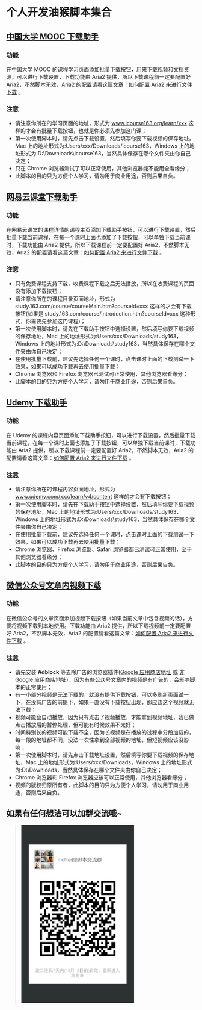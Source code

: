 # 个人开发油猴脚本集合
## [中国大学 MOOC 下载助手](https://greasyfork.org/zh-CN/scripts/372684)
### 功能
在中国大学 MOOC 的课程学习页面添加批量下载按钮，用来下载视频和文档资源，可以进行下载设置，下载功能由 Aria2 提供，所以下载课程前一定要配置好 Aria2，不然脚本无效，Aria2 的配置请看这篇文章：[如何配置 Aria2 来进行文件下载](https://mofiter.com/2018/08/19/%E5%A6%82%E4%BD%95%E9%85%8D%E7%BD%AE-Aria2-%E6%9D%A5%E8%BF%9B%E8%A1%8C%E6%96%87%E4%BB%B6%E4%B8%8B%E8%BD%BD/) 。
### 注意
- 请注意你所在的学习页面的地址，形式为 www.icourse163.org/learn/xxx  这样的才会有批量下载按钮，也就是你必须先参加这门课；
- 第一次使用脚本时，请先点击下载设置，然后填写你要下载视频的保存地址，Mac 上的地址形式为:Users/xxx/Downloads/icourse163，Windows 上的地址形式为:D:\Downloads\icourse163，当然具体保存在哪个文件夹由你自己决定；
- 只在 Chrome 浏览器测试了可以正常使用，其他浏览器能不能用全看缘分；
- 此脚本的目的只为方便个人学习，请勿用于商业用途，否则后果自负。
## [网易云课堂下载助手](https://greasyfork.org/zh-CN/scripts/371551)
### 功能
在网易云课堂的课程详情的课程主页添加下载助手按钮，可以进行下载设置，然后批量下载当前课程，在每一个课时上面也添加了下载按钮，可以单独下载当前课时，下载功能由 Aria2 提供，所以下载课程前一定要配置好 Aria2，不然脚本无效，Aria2 的配置请看这篇文章：[如何配置 Aria2 来进行文件下载](https://mofiter.com/2018/08/19/%E5%A6%82%E4%BD%95%E9%85%8D%E7%BD%AE-Aria2-%E6%9D%A5%E8%BF%9B%E8%A1%8C%E6%96%87%E4%BB%B6%E4%B8%8B%E8%BD%BD/) 。
### 注意
- 只有免费课程支持下载，收费课程下载之后无法播放，所以在收费课程的页面没有添加下载按钮；
- 请注意你所在的课程目录页面地址，形式为 study.163.com/course/courseMain.htm?courseId=xxx 这样的才会有下载按钮(如果是 study.163.com/course/introduction.htm?courseId=xxx 这种形式，你需要先参加这门课程)；
- 第一次使用脚本时，请先在下载助手按钮中选择设置，然后填写你要下载视频的保存地址，Mac 上的地址形式为:Users/xxx/Downloads/study163，Windows 上的地址形式为:D:\Downloads\study163，当然具体保存在哪个文件夹由你自己决定；
-  在使用批量下载前，建议先选择任何一个课时，点击课时上面的下载测试一下效果，如果可以成功下载再去使用批量下载；
- Chrome 浏览器和 Firefox 浏览器已测试可正常使用，其他浏览器看缘分；
- 此脚本的目的只为方便个人学习，请勿用于商业用途，否则后果自负。 
## [Udemy 下载助手](https://greasyfork.org/zh-CN/scripts/371552)
### 功能
在 Udemy 的课程内容页面添加下载助手按钮，可以进行下载设置，然后批量下载当前课程，在每一个课时上面也添加了下载按钮，可以单独下载当前课时，下载功能由 Aria2 提供，所以下载课程前一定要配置好 Aria2，不然脚本无效，Aria2 的配置请看这篇文章：[如何配置 Aria2 来进行文件下载](https://mofiter.com/2018/08/19/%E5%A6%82%E4%BD%95%E9%85%8D%E7%BD%AE-Aria2-%E6%9D%A5%E8%BF%9B%E8%A1%8C%E6%96%87%E4%BB%B6%E4%B8%8B%E8%BD%BD/) 。
### 注意
- 请注意你所在的课程内容页面地址，形式为 www.udemy.com/xxx/learn/v4/content 这样的才会有下载按钮；
- 第一次使用脚本时，请先在下载助手按钮中选择设置，然后填写你要下载视频的保存地址，Mac 上的地址形式为:Users/xxx/Downloads/study163，Windows 上的地址形式为:D:\Downloads\study163，当然具体保存在哪个文件夹由你自己决定；
-  在使用批量下载前，建议先选择任何一个课时，点击课时上面的下载测试一下效果，如果可以成功下载再去使用批量下载；
- Chrome 浏览器、Firefox 浏览器、Safari 浏览器都已测试可正常使用，至于其他浏览器看缘分；
- 此脚本的目的只为方便个人学习，请勿用于商业用途，否则后果自负。
## [微信公众号文章内视频下载](https://greasyfork.org/zh-CN/scripts/372880)
### 功能
在微信公众号的文章页面添加视频下载按钮（如果当前文章中包含视频的话），方便将视频下载到本地使用。下载功能由 Aria2 提供，所以下载视频前一定要配置好 Aria2，不然脚本无效，Aria2 的配置请看这篇文章：[如何配置 Aria2 来进行文件下载](https://mofiter.com/2018/08/19/%E5%A6%82%E4%BD%95%E9%85%8D%E7%BD%AE-Aria2-%E6%9D%A5%E8%BF%9B%E8%A1%8C%E6%96%87%E4%BB%B6%E4%B8%8B%E8%BD%BD/) 。
### 注意
- 请先安装 <b>Adblock</b> 等去除广告的浏览器插件([Google 应用商店地址](https://chrome.google.com/webstore/detail/adblock/gighmmpiobklfepjocnamgkkbiglidom) 或 [非 Google 应用商店地址](https://www.chromedownloads.net/extensions/456.html)），因为有些公众号文章内的视频是有广告的，会影响脚本的正常使用；
- 有一小部分视频是无法下载的，就没有提供下载按钮，可以多刷新页面试一下，在没有广告的前提下，如果一直没有下载按钮出现，那应该这个视频就无法下载；
- 视频可能会自动播放，因为只有点击了视频播放，才能拿到视频地址，我已做点击播放后的暂停处理，但可能有时候效果不太好；
- 时间特别长的视频可能下载不全，因为长视频是在播放的过程中分段加载的，每一段的地址都不同，没法一次性拿到全部视频的地址，但短视频应该没影响；
- 第一次使用脚本时，请先点击下载地址设置，然后填写你要下载视频的保存地址，Mac 上的地址形式为:Users/xxx/Downloads，Windows 上的地址形式为:D:\Downloads，当然具体保存在哪个文件夹由你自己决定；
- Chrome 浏览器和 Firefox 浏览器应该可以正常使用，其他浏览器看缘分；
- 视频的版权归原所有者，此脚本的目的只为方便个人学习，请勿用于商业用途，否则后果自负。
## 如果有任何想法可以加群交流哦~
> <img width="300px" src="./QRcode/WechatGroupQRcode.png">

